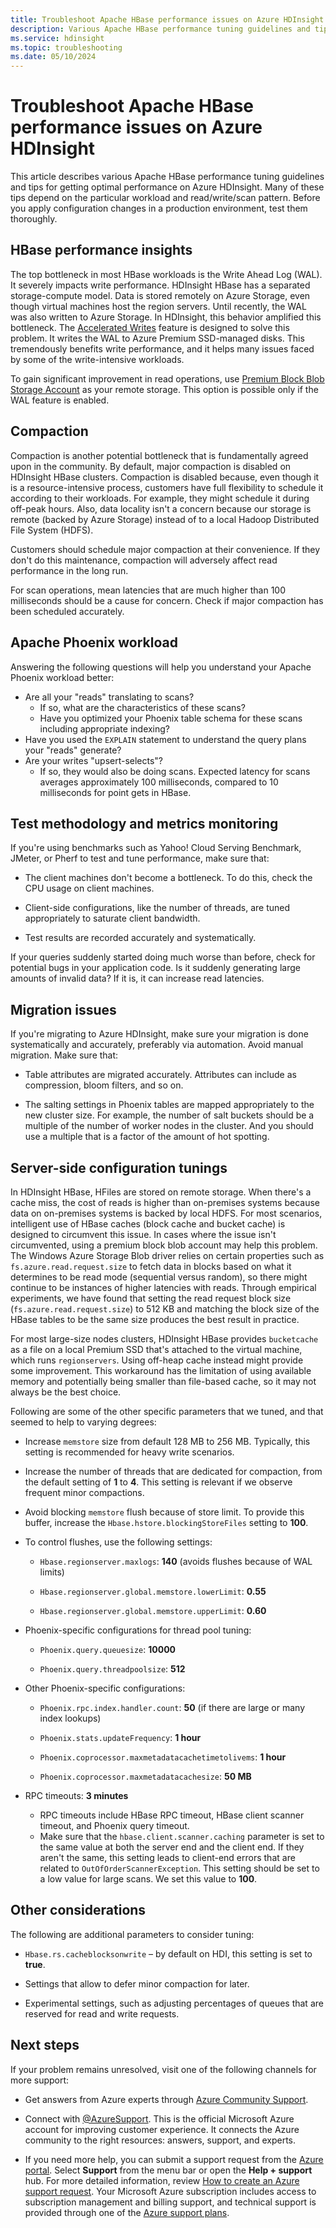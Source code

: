 ```yaml
---
title: Troubleshoot Apache HBase performance issues on Azure HDInsight
description: Various Apache HBase performance tuning guidelines and tips for getting optimal performance on Azure HDInsight. 
ms.service: hdinsight
ms.topic: troubleshooting
ms.date: 05/10/2024
---
```


# Troubleshoot Apache HBase performance issues on Azure HDInsight

This article describes various Apache HBase performance tuning guidelines and tips for getting optimal performance on Azure HDInsight. Many of these tips depend on the particular workload and read/write/scan pattern. Before you apply configuration changes in a production environment, test them thoroughly.

## HBase performance insights

The top bottleneck in most HBase workloads is the Write Ahead Log (WAL). It severely impacts write performance. HDInsight HBase has a separated storage-compute model. Data is stored remotely on Azure Storage, even though virtual machines host the region servers. Until recently, the WAL was also written to Azure Storage. In HDInsight, this behavior amplified this bottleneck. The [Accelerated Writes](./apache-hbase-accelerated-writes.md) feature is designed to solve this problem. It writes the WAL to Azure Premium SSD-managed disks. This tremendously benefits write performance, and it helps many issues faced by some of the write-intensive workloads.

To gain significant improvement in read operations, use [Premium Block Blob Storage Account](https://azure.microsoft.com/blog/azure-premium-block-blob-storage-is-now-generally-available/) as your remote storage. This option is possible only if the WAL feature is enabled.

## Compaction

Compaction is another potential bottleneck that is fundamentally agreed upon in the community. By default, major compaction is disabled on HDInsight HBase clusters. Compaction is disabled because, even though it is a resource-intensive process, customers have full flexibility to schedule it according to their workloads. For example, they might schedule it during off-peak hours. Also, data locality isn't a concern because our storage is remote (backed by Azure Storage) instead of to a local Hadoop Distributed File System (HDFS).

Customers should schedule major compaction at their convenience. If they don't do this maintenance, compaction will adversely affect read performance in the long run.

For scan operations, mean latencies that are much higher than 100 milliseconds should be a cause for concern. Check if major compaction has been scheduled accurately.

## Apache Phoenix workload

Answering the following questions will help you understand your Apache Phoenix workload better:

* Are all your "reads" translating to scans?
    * If so, what are the characteristics of these scans?
    * Have you optimized your Phoenix table schema for these scans including appropriate indexing?
* Have you used the `EXPLAIN` statement to understand the query plans your "reads" generate?
* Are your writes "upsert-selects"?
    * If so, they would also be doing scans. Expected latency for scans averages approximately 100 milliseconds, compared to 10 milliseconds for point gets in HBase.  

## Test methodology and metrics monitoring

If you're using benchmarks such as Yahoo! Cloud Serving Benchmark, JMeter, or Pherf to test and tune performance, make sure that:

- The client machines don't become a bottleneck. To do this, check the CPU usage on client machines.

- Client-side configurations, like the number of threads, are tuned appropriately to saturate client bandwidth.

- Test results are recorded accurately and systematically.

If your queries suddenly started doing much worse than before,  check for potential bugs in your application code. Is it suddenly generating large amounts of invalid data? If it is, it can increase read latencies.

## Migration issues

If you're migrating to Azure HDInsight, make sure your migration is done systematically and accurately, preferably via automation. Avoid manual migration. Make sure that:

- Table attributes are migrated accurately. Attributes can include as compression, bloom filters, and so on.

- The salting settings in Phoenix tables are mapped appropriately to the new cluster size. For example, the number of salt buckets should be a multiple of the number of worker nodes in the cluster. And you should use a multiple that is a factor of the amount of hot spotting.

## Server-side configuration tunings

In HDInsight HBase, HFiles are stored on remote storage. When there's a cache miss, the cost of reads is higher than on-premises systems because data on on-premises systems is backed by local HDFS. For most scenarios, intelligent use of HBase caches (block cache and bucket cache) is designed to circumvent this issue. In cases where the issue isn't circumvented, using a premium block blob account may help this problem. The Windows Azure Storage Blob driver relies on certain properties such as `fs.azure.read.request.size` to fetch data in blocks based on what it determines to be read mode (sequential versus random), so there might continue to be instances of higher latencies with reads. Through empirical experiments, we have found that setting the read request block size (`fs.azure.read.request.size`) to 512 KB and matching the block size of the HBase tables to be the same size produces the best result in practice.

For most large-size nodes clusters, HDInsight HBase provides `bucketcache` as a file on a local Premium SSD that's attached to the virtual machine, which runs `regionservers`. Using off-heap cache instead might provide some improvement. This workaround has the limitation of using available memory and potentially being smaller than file-based cache, so it may not always be the best choice.

Following are some of the other specific parameters that we tuned, and that seemed to help to varying degrees:

- Increase `memstore` size from default 128 MB to 256 MB. Typically, this setting is recommended for heavy write scenarios.

- Increase the number of threads that are dedicated for compaction, from the default setting of **1** to **4**. This setting is relevant if we observe frequent minor compactions.

- Avoid blocking `memstore` flush because of store limit. To provide this buffer, increase the `Hbase.hstore.blockingStoreFiles` setting to **100**.

- To control flushes, use the following settings:

    - `Hbase.regionserver.maxlogs`: **140** (avoids flushes because of WAL limits)

    - `Hbase.regionserver.global.memstore.lowerLimit`: **0.55**

    - `Hbase.regionserver.global.memstore.upperLimit`: **0.60**

- Phoenix-specific configurations for thread pool tuning:

    - `Phoenix.query.queuesize`: **10000**

    - `Phoenix.query.threadpoolsize`: **512**

- Other Phoenix-specific configurations:

    - `Phoenix.rpc.index.handler.count`: **50** (if there are large or many index lookups)

    - `Phoenix.stats.updateFrequency`: **1 hour**

    - `Phoenix.coprocessor.maxmetadatacachetimetolivems`: **1 hour**

    - `Phoenix.coprocessor.maxmetadatacachesize`: **50 MB**

- RPC timeouts: **3 minutes**

   - RPC timeouts include HBase RPC timeout, HBase client scanner timeout, and Phoenix query timeout. 
   - Make sure that the `hbase.client.scanner.caching` parameter is set to the same value at both the server end and the client end. If they aren't the same, this setting leads to client-end errors that are related to `OutOfOrderScannerException`. This setting should be set to a low value for large scans. We set this value to **100**.

## Other considerations

The following are additional parameters to consider tuning:

- `Hbase.rs.cacheblocksonwrite` – by default on HDI, this setting is set to **true**.

- Settings that allow to defer minor compaction for later.

- Experimental settings, such as adjusting percentages of queues that are reserved for read and write requests.

## Next steps

If your problem remains unresolved, visit one of the following channels for more support:

- Get answers from Azure experts through [Azure Community Support](https://azure.microsoft.com/support/community/).

- Connect with [@AzureSupport](https://x.com/azuresupport). This is the official Microsoft Azure account for improving customer experience. It connects the Azure community to the right resources: answers, support, and experts.

- If you need more help, you can submit a support request from the [Azure portal](https://portal.azure.com/?#blade/Microsoft_Azure_Support/HelpAndSupportBlade/). Select **Support** from the menu bar or open the **Help + support** hub. For more detailed information, review [How to create an Azure support request](../../azure-portal/supportability/how-to-create-azure-support-request.md). Your Microsoft Azure subscription includes access to subscription management and billing support, and technical support is provided through one of the [Azure support plans](https://azure.microsoft.com/support/plans/).
